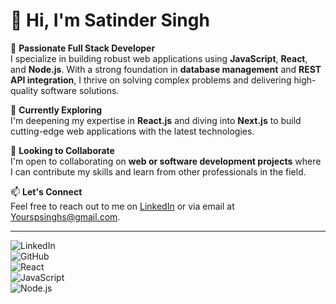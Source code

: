 # 👋 Hi, I'm Satinder Singh

🎯 **Passionate Full Stack Developer**  
I specialize in building robust web applications using **JavaScript**, **React**, and **Node.js**. With a strong foundation in **database management** and **REST API integration**, I thrive on solving complex problems and delivering high-quality software solutions.

🌱 **Currently Exploring**  
I'm deepening my expertise in **React.js** and diving into **Next.js** to build cutting-edge web applications with the latest technologies.

💼 **Looking to Collaborate**  
I'm open to collaborating on **web or software development projects** where I can contribute my skills and learn from other professionals in the field.

📫 **Let's Connect**  
Feel free to reach out to me on [LinkedIn](https://www.linkedin.com/in/satinder-singh-510061187/) or via email at [Yourspsinghs@gmail.com](mailto:Yourspsinghs@gmail.com).

---
![LinkedIn](https://img.shields.io/badge/LinkedIn-0077B5?style=for-the-badge&logo=linkedin&logoColor=white)  
![GitHub](https://img.shields.io/badge/GitHub-100000?style=for-the-badge&logo=github&logoColor=white)  
![React](https://img.shields.io/badge/React-20232A?style=for-the-badge&logo=react&logoColor=61DAFB)  
![JavaScript](https://img.shields.io/badge/JavaScript-323330?style=for-the-badge&logo=javascript&logoColor=F7DF1E)  
![Node.js](https://img.shields.io/badge/Node.js-339933?style=for-the-badge&logo=nodedotjs&logoColor=white)

